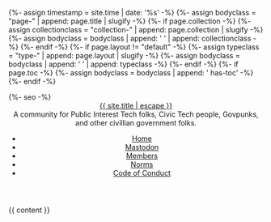 {%- assign timestamp = site.time | date: '%s' -%}
{%- assign bodyclass = "page-" | append: page.title | slugify -%}
{%- if page.collection -%}
  {%- assign collectionclass = "collection-" | append: page.collection | slugify -%}
  {%- assign bodyclass = bodyclass | append: ' ' | append: collectionclass -%}
{%- endif -%}
{%- if page.layout != "default" -%}
  {%- assign typeclass = "type-" | append: page.layout | slugify -%}
  {%- assign bodyclass = bodyclass | append: ' ' | append: typeclass -%}
{%- endif -%}
{%- if page.toc -%}
  {%- assign bodyclass = bodyclass | append: ' has-toc' -%}
{%- endif -%}
<!DOCTYPE html>
<html lang="{{ page.lang | default: site.lang | default: "en" }}">

<!----------------------------------------------------------------------------~>
 _____      _     _ _    _____     _                   _ ______
|  __ \    | |   | (_)  |_   _|   | |                 | |_   __|
| |__) |  _| |__ | |_  ___| |_ __ | |_____ _ __ __ ___| |_| | ___  _    _ _ ___
|  ___/| | |  _ \| | |/ __| | '_ \| __/ _ \ '__/_ \ __| __| |/ _ \| |  | | '_  \
| |  | |_| | |_) | | | (__| |_| | | ||  __/ ||  __/__ \ |_| | (_) | |/\| | | | |
|_|   \__,_|____/|_|_|\___|___| |_|\__\___|_| \___|___/\__|_|\___/|__/\__|_| |_|

                   <<<<>>>>>>           .----------------------------.
                _>><<<<>>>>>>>>>       /               _____________)
                \<<<<<  < >>>>>>>>>   /            _______________)
 -------======<=<<           <<<<<<<>/         _______________)
               << @    _/      <<<<</       _____________)
                 \    /  \      >>>/      ________)  ____
                  |  |   |       </      ______)____((- \\\\
                  o_|   /        /      ______)         \  \\\\    \\\\\\\
                       |  ._    (      ______)           \  \\\\\\\\\\\\\\\\
                       | /       `----------'    /       /     \\\\\\\     \\
               .______/\/     /                 /       /          \\\
              / __.____/    _/         ________(       /\
             / / / ________/`---------'         \     /  \_
            / /  \ \                             \   \ \_  \
           ( <    \ \                             >  /    \ \
            \/      \\_                          / /       > )
                     \_|                        / /       / /
                                              _//       _//
                                             /_|       /_|
<------------------------------------------------------------------------------>

<head>
 <meta charset="utf-8">
  <meta http-equiv="X-UA-Compatible" content="IE=edge">
  <meta name="viewport" content="width=device-width, initial-scale=1">
  {%- seo -%}
  <link rel="stylesheet" href="{{ "/assets/css/main.css?" | append: timestamp | relative_url }}">
  <link rel="stylesheet" media="print" href="{{ "/assets/css/print.css?" | append: timestamp | relative_url }}">
  <link rel="alternate" type="application/atom+xml" title="{{ site.name }}" href="{{ site.url }}/feed.xml" />
</head>

<body class="{{ bodyclass }}">
  <div class="site">
    <header class="header">
      <nav class="navbar">
        <a class="navbar-brand" rel="author" href="/">{{ site.title | escape }}</a>
        <div class="description">
          A community for Public Interest Tech folks, Civic Tech people, Govpunks, and other civillian government folks.
        </div>
        <ul class="nav navbar-nav nav-pages">
          <li class="nav-item">
            <a class="nav-link" href="/">Home</a>
          </li>
          <li class="nav-item">
            <a class="nav-link" href="https://mastodon.publicinterest.town/">Mastodon</a>
          </li>
          <li class="nav-item">
            <a class="nav-link" href="https://mastodon.publicinterest.town/explore">Members</a>
          </li>
          <li class="nav-item">
            <a class="nav-link" href="/docs/norms/">Norms</a>
          </li>
          <li class="nav-item">
            <a class="nav-link" href="/docs/code-of-conduct/">Code of Conduct</a>
          </li>
        </ul>
      </nav>
    </header>
    <section class="main">
      {{ content }}
    </section>
    <footer class="footer">
    </footer>
  </div>
</body>
</html>
